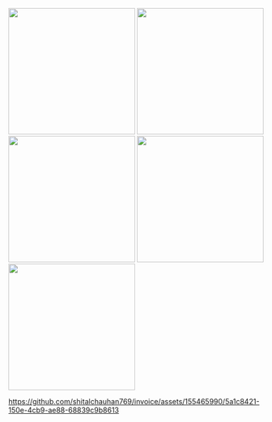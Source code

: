 <p>
  <img src="https://github.com/shitalchauhan769/invoice/assets/155465990/bad77bcf-96be-425c-9a92-058707df9079"width="250""/>
  <img src="https://github.com/shitalchauhan769/invoice/assets/155465990/23ba66ca-642e-479d-9ab0-ae29d9c36ac1"width="250""/>
  <img src="https://github.com/shitalchauhan769/invoice/assets/155465990/b94e1bbe-96fc-48ee-be1e-5b20761b17cd"width="250""/>
  <img src="https://github.com/shitalchauhan769/invoice/assets/155465990/39afa8d2-d332-49f2-9b6d-fc05963cc59c"width="250""/>
  <img src="https://github.com/shitalchauhan769/invoice/assets/155465990/3f6f7aa0-02e4-4623-b6f9-2c35ff59e7f7"width="250""/>
</p>


https://github.com/shitalchauhan769/invoice/assets/155465990/5a1c8421-150e-4cb9-ae88-68839c9b8613

